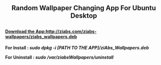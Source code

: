 <h2 style="text-align: center;">Random Wallpaper Changing App For Ubuntu Desktop<h2>

<a href="http://ziabs.com/ziabs-wallpapers/ziabs_wallpapers.deb"><h4>Download the App:http://ziabs.com/ziabs-wallpapers/ziabs_wallpapers.deb<h4></a>
<p>For Install : <i>sudo dpkg -i [PATH TO THE APP]/ziAbs_Wallpapers.deb</i></p>
<p>For Uninstall : <i>sudo /var/ziabsWallpapers/uninstall</i><p>
